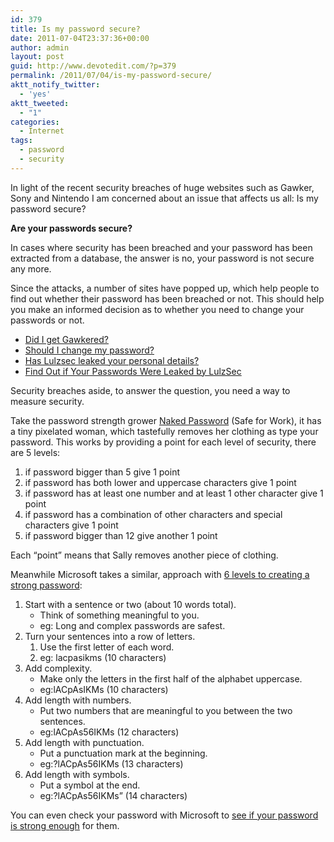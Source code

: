```yaml
---
id: 379
title: Is my password secure?
date: 2011-07-04T23:37:36+00:00
author: admin
layout: post
guid: http://www.devotedit.com/?p=379
permalink: /2011/07/04/is-my-password-secure/
aktt_notify_twitter:
  - 'yes'
aktt_tweeted:
  - "1"
categories:
  - Internet
tags:
  - password
  - security
---
```

In light of the recent security breaches of huge websites such as Gawker, Sony and Nintendo I am concerned about an issue that affects us all: Is my password secure?

**Are your passwords secure?**

In cases where security has been breached and your password has been extracted from a database, the answer is no, your password is not secure any more.

<!--more-->Since the attacks, a number of sites have popped up, which help people to find out whether their password has been breached or not. This should help you make an informed decision as to whether you need to change your passwords or not.

  * [Did I get Gawkered?](http://www.didigetgawkered.com/)
  * [Should I change my password?](https://shouldichangemypassword.com/)
  * [Has Lulzsec leaked your personal details?](http://lulzsec.cloudcontrolled.com/)
  * [Find Out if Your Passwords Were Leaked by LulzSec](http://gizmodo.com/5812545/find-out-if-your-passwords-were-leaked-by-lulzsec-right-here)

Security breaches aside, to answer the question, you need a way to measure security.

Take the password strength grower [Naked Password](http://www.nakedpassword.com/) (Safe for Work), it has a tiny pixelated woman, which tastefully removes her clothing as type your password. This works by providing a point for each level of security, there are 5 levels:

  1. if password bigger than 5 give 1 point
  2. if password has both lower and uppercase characters give 1 point
  3. if password has at least one number and at least 1 other character give 1 point
  4. if password has a combination of other characters and special characters give 1 point
  5. if password bigger than 12 give another 1 point

Each &#8220;point&#8221; means that Sally removes another piece of clothing.

Meanwhile Microsoft takes a similar, approach with [6 levels to creating a strong password](http://www.microsoft.com/security/online-privacy/passwords-create.aspx):

  1. Start with a sentence or two (about 10 words total). 
      * Think of something meaningful to you.
      * eg: Long and complex passwords are safest.
  2. Turn your sentences into a row of letters. 
      1. Use the first letter of each word.
      2. eg: lacpasikms (10 characters)
  3. Add complexity. 
      * Make only the letters in the first half of the alphabet uppercase.
      * eg:lACpAsIKMs (10 characters)
  4. Add length with numbers. 
      * Put two numbers that are meaningful to you between the two sentences.
      * eg:lACpAs56IKMs (12 characters)
  5. Add length with punctuation. 
      * Put a punctuation mark at the beginning.
      * eg:?lACpAs56IKMs (13 characters)
  6. Add length with symbols. 
      * Put a symbol at the end.
      * eg:?lACpAs56IKMs&#8221; (14 characters)

You can even check your password with Microsoft to [see if your password is strong enough](https://www.microsoft.com/security/pc-security/password-checker.aspx) for them.